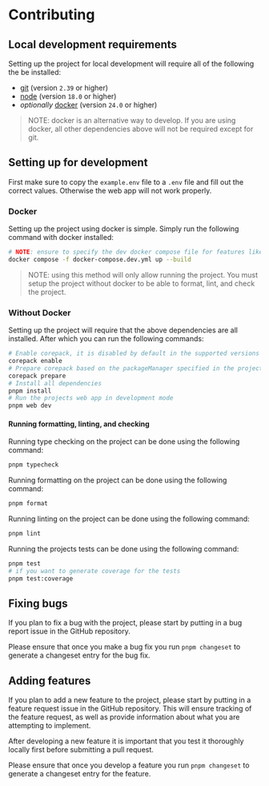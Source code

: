 # Contributing

## Local development requirements

Setting up the project for local development will require all of the following the be installed:

- [git](https://git-scm.com/) (version `2.39` or higher)
- [node](https://nodejs.org/en) (version `18.0` or higher)
- *optionally* [docker](https://www.docker.com/) (version `24.0` or higher)
> NOTE: docker is an alternative way to develop. If you are using docker, all other dependencies above will not be required except for git.

## Setting up for development

First make sure to copy the `example.env` file to a `.env` file and fill out the correct values. Otherwise the web app will not work properly.

### Docker

Setting up the project using docker is simple. Simply run the following command with docker installed:

```sh
# NOTE: ensure to specify the dev docker compose file for features like hot reload when code changes
docker compose -f docker-compose.dev.yml up --build
```
> NOTE: using this method will only allow running the project. You must setup the project without docker to be able to format, lint, and check the project.

### Without Docker

Setting up the project will require that the above dependencies are all installed. After which you can run the following commands:

```sh
# Enable corepack, it is disabled by default in the supported versions of NodeJS
corepack enable
# Prepare corepack based on the packageManager specified in the projects package.json
corepack prepare
# Install all dependencies
pnpm install
# Run the projects web app in development mode
pnpm web dev
```

#### Running formatting, linting, and checking

Running type checking on the project can be done using the following command:

```sh
pnpm typecheck
```

Running formatting on the project can be done using the following command:

```sh
pnpm format
```

Running linting on the project can be done using the following command:

```sh
pnpm lint
```

Running the projects tests can be done using the following command:

```sh
pnpm test
# if you want to generate coverage for the tests
pnpm test:coverage
```

## Fixing bugs

If you plan to fix a bug with the project, please start by putting in a bug report issue in the GitHub repository.

Please ensure that once you make a bug fix you run `pnpm changeset` to generate a changeset entry for the bug fix.

## Adding features

If you plan to add a new feature to the project, please start by putting in a feature request issue in the GitHub repository. This will ensure tracking of the feature request, as well as provide information about what you are attempting to implement.

After developing a new feature it is important that you test it thoroughly locally first before submitting a pull request.

Please ensure that once you develop a feature you run `pnpm changeset` to generate a changeset entry for the feature.
